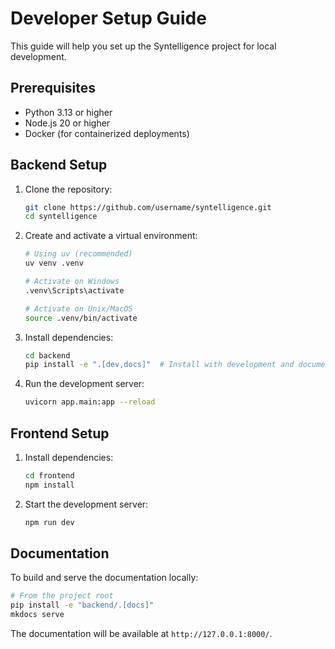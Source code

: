 # Developer Setup Guide

This guide will help you set up the Syntelligence project for local development.

## Prerequisites

- Python 3.13 or higher
- Node.js 20 or higher
- Docker (for containerized deployments)

## Backend Setup

1. Clone the repository:
   ```bash
   git clone https://github.com/username/syntelligence.git
   cd syntelligence
   ```

2. Create and activate a virtual environment:
   ```bash
   # Using uv (recommended)
   uv venv .venv

   # Activate on Windows
   .venv\Scripts\activate

   # Activate on Unix/MacOS
   source .venv/bin/activate
   ```

3. Install dependencies:
   ```bash
   cd backend
   pip install -e ".[dev,docs]"  # Install with development and documentation extras
   ```

4. Run the development server:
   ```bash
   uvicorn app.main:app --reload
   ```

## Frontend Setup

1. Install dependencies:
   ```bash
   cd frontend
   npm install
   ```

2. Start the development server:
   ```bash
   npm run dev
   ```

## Documentation

To build and serve the documentation locally:

```bash
# From the project root
pip install -e "backend/.[docs]"
mkdocs serve
```

The documentation will be available at `http://127.0.0.1:8000/`.
